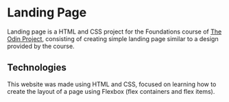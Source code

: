 # Landing Page

Landing page is a HTML and CSS project for the Foundations course of [The Odin Project](https://github.com/TheOdinProject), consisting of creating simple landing page similar to a design provided by the course.

## Technologies

This website was made using HTML and CSS, focused on learning how to create the layout of a page using Flexbox (flex containers and flex items).